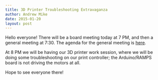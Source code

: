 ```yaml
---
title: 3D Printer Troubleshooting Extravaganza
author: Andrew Mike
date: 2015-01-20
layout: post
---
```


Hello everyone! There will be a board meeting today at 7 PM, and then a general meeting at 7:30. The agenda for the general meeting is [here](http://wiki.hacksburg.org/meetings:meeting_agenda_and_minutes_for_2015-01-20).

At 8 PM we will be having our 3D printer work session, where we will be doing some troubleshooting on our print controller; the Arduino/RAMPS board is not driving the motors at all.

Hope to see everyone there!